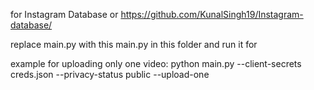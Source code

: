 for Instagram Database or https://github.com/KunalSingh19/Instagram-database/

replace main.py with this main.py in this folder and run it for 

example for uploading only one video: python main.py --client-secrets creds.json --privacy-status public --upload-one
